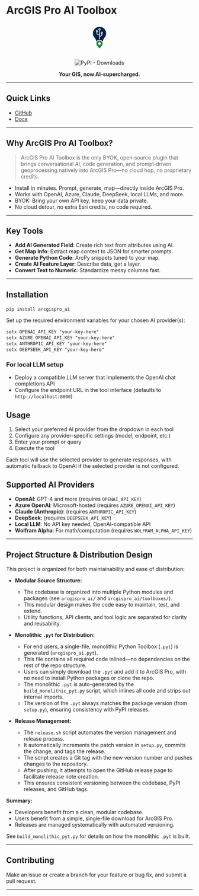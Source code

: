 # ArcGIS Pro AI Toolbox

<p align="center">
  <img src="docs/logo.png" alt="ArcGIS Pro AI Toolbox logo" height="80"/>
</p>

<p align="center">
  <img src="https://img.shields.io/pypi/dw/arcgispro_ai" alt="PyPI - Downloads">
</p>

<p align="center">
  <b>Your GIS, now AI‑supercharged.</b>
</p>

---

## Quick Links
- [GitHub](https://github.com/danmaps/arcgispro-ai-toolbox)
- [Docs](https://danmaps.github.io/arcgispro_ai/)

---

## Why ArcGIS Pro AI Toolbox?

<blockquote>
ArcGIS Pro AI Toolbox is the only BYOK, open‑source plugin that brings conversational AI, code generation, and prompt‑driven geoprocessing natively into ArcGIS Pro—no cloud hop, no proprietary credits.
</blockquote>

- Install in minutes. Prompt, generate, map—directly inside ArcGIS Pro.
- Works with OpenAI, Azure, Claude, DeepSeek, local LLMs, and more.
- BYOK: Bring your own API key, keep your data private.
- No cloud detour, no extra Esri credits, no code required.

---

## Key Tools

- <b>Add AI Generated Field</b>: Create rich text from attributes using AI.
- <b>Get Map Info</b>: Extract map context to JSON for smarter prompts.
- <b>Generate Python Code</b>: ArcPy snippets tuned to your map.
- <b>Create AI Feature Layer</b>: Describe data, get a layer.
- <b>Convert Text to Numeric</b>: Standardize messy columns fast.

---

## Installation

`pip install arcgispro_ai`

Set up the required environment variables for your chosen AI provider(s):

   ```batch
   setx OPENAI_API_KEY "your-key-here"
   setx AZURE_OPENAI_API_KEY "your-key-here"
   setx ANTHROPIC_API_KEY "your-key-here"
   setx DEEPSEEK_API_KEY "your-key-here"
   ```

### For local LLM setup

   - Deploy a compatible LLM server that implements the OpenAI chat completions API
   - Configure the endpoint URL in the tool interface (defaults to `http://localhost:8000`)

## Usage

1. Select your preferred AI provider from the dropdown in each tool
2. Configure any provider-specific settings (model, endpoint, etc.)
3. Enter your prompt or query
4. Execute the tool

Each tool will use the selected provider to generate responses, with automatic fallback to OpenAI if the selected provider is not configured.

## Supported AI Providers

- <b>OpenAI</b>: GPT-4 and more (requires `OPENAI_API_KEY`)
- <b>Azure OpenAI</b>: Microsoft-hosted (requires `AZURE_OPENAI_API_KEY`)
- <b>Claude (Anthropic)</b>: (requires `ANTHROPIC_API_KEY`)
- <b>DeepSeek</b>: (requires `DEEPSEEK_API_KEY`)
- <b>Local LLM</b>: No API key needed, OpenAI-compatible API
- <b>Wolfram Alpha</b>: For math/computation (requires `WOLFRAM_ALPHA_API_KEY`)

---

## Project Structure & Distribution Design

This project is organized for both maintainability and ease of distribution:

- **Modular Source Structure:**
  - The codebase is organized into multiple Python modules and packages (see `arcgispro_ai/` and `arcgispro_ai/toolboxes/`).
  - This modular design makes the code easy to maintain, test, and extend.
  - Utility functions, API clients, and tool logic are separated for clarity and reusability.

- **Monolithic `.pyt` for Distribution:**
  - For end users, a single-file, monolithic Python Toolbox (`.pyt`) is generated (`arcgispro_ai.pyt`).
  - This file contains all required code inlined—no dependencies on the rest of the repo structure.
  - Users can simply download the `.pyt` and add it to ArcGIS Pro, with no need to install Python packages or clone the repo.
  - The monolithic `.pyt` is auto-generated by the `build_monolithic_pyt.py` script, which inlines all code and strips out internal imports.
  - The version of the `.pyt` always matches the package version (from `setup.py`), ensuring consistency with PyPI releases.

- **Release Management:**
  - The `release.sh` script automates the version management and release process.
  - It automatically increments the patch version in `setup.py`, commits the change, and tags the release.
  - The script creates a Git tag with the new version number and pushes changes to the repository.
  - After pushing, it attempts to open the GitHub release page to facilitate release note creation.
  - This ensures consistent versioning between the codebase, PyPI releases, and GitHub tags.

**Summary:**

- Developers benefit from a clean, modular codebase.
- Users benefit from a simple, single-file download for ArcGIS Pro.
- Releases are managed systematically with automated versioning.

See `build_monolithic_pyt.py` for details on how the monolithic `.pyt` is built.

---

## Contributing

Make an issue or create a branch for your feature or bug fix, and submit a pull request.

---

